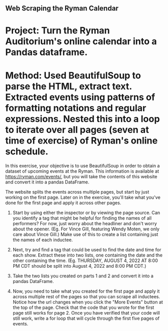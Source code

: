 ## Web Scraping the Ryman Calendar

# Project: Turn the Ryman Auditorium's online calendar into a Pandas dataframe.

# Method: Used BeautifulSoup to parse the HTML, extract text. Extracted events using patterns of formatting notations and regular expressions. Nested this into a loop to iterate over all pages (seven at time of exercise) of Ryman's online schedule.

In this exercise, your objective is to use BeautifulSoup in order to obtain a dataset of upcoming events at the Ryman. This information is available at https://ryman.com/events/, but you will take the contents of this website and convert it into a pandas DataFrame.

The website splits the events across multiple pages, but start by just working on the first page. Later on in the exercise, you'll take what you've done for the first page and apply it across other pages.

1. Start by using either the inspector or by viewing the page source. Can you identify a tag that might be helpful for finding the names of all performers? For now, just worry about the headliner and don't worry about the opener. (Eg. For Vince Gill, featuring Wendy Moten, we only care about Vince Gill.) Make use of this to create a list containing just the names of each inductee.

2. Next, try and find a tag that could be used to find the date and time for each show. Extract these into two lists, one containing the date and the other containing the time. (Eg. THURSDAY, AUGUST 4, 2022 AT 8:00 PM CDT should be split into August 4, 2022 and 8:00 PM CDT.) 

3. Take the two lists you created on parts 1 and 2 and convert it into a pandas DataFrame.

4. Now, you need to take what you created for the first page and apply it across multiple rest of the pages so that you can scrape all inductees. Notice how the url changes when you click the "More Events" button at the top of the page. Check that the code that you wrote for the first page still works for page 2. Once you have verified that your code will still work, write a for loop that will cycle through the first five pages of events.

